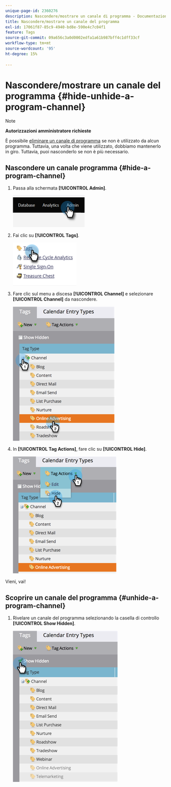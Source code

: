 ```yaml
---
unique-page-id: 2360276
description: Nascondere/mostrare un canale di programma - Documentazione di Marketo - Documentazione del prodotto
title: Nascondere/mostrare un canale del programma
exl-id: 17061f87-85c9-4940-bd8e-590e4c7c04f1
feature: Tags
source-git-commit: 09a656c3a0d0002edfa1a61b987bff4c1dff33cf
workflow-type: tm+mt
source-wordcount: '95'
ht-degree: 15%

---
```


# Nascondere/mostrare un canale del programma {#hide-unhide-a-program-channel}

>[!NOTE]
>
>**Autorizzazioni amministratore richieste**

È possibile [eliminare un canale di programma](/help/marketo/product-docs/administration/tags/delete-a-program-channel.md) se non è utilizzato da alcun programma.  Tuttavia, una volta che viene utilizzato, dobbiamo mantenerlo in giro.  Tuttavia, puoi nasconderlo se non è più necessario.

## Nascondere un canale programma {#hide-a-program-channel}

1. Passa alla schermata **[!UICONTROL Admin]**.

   ![](assets/hide-unhide-a-program-channel-1.png)

1. Fai clic su **[!UICONTROL Tags]**.

   ![](assets/hide-unhide-a-program-channel-2.png)

1. Fare clic sul menu a discesa **[!UICONTROL Channel]** e selezionare **[!UICONTROL Channel]** da nascondere.

   ![](assets/hide-unhide-a-program-channel-3.png)

1. In **[!UICONTROL Tag Actions]**, fare clic su **[!UICONTROL Hide]**.

   ![](assets/hide-unhide-a-program-channel-4.png)

Vieni, vai!

## Scoprire un canale del programma {#unhide-a-program-channel}

1. Rivelare un canale del programma selezionando la casella di controllo **[!UICONTROL Show Hidden]**.

   ![](assets/hide-unhide-a-program-channel-5.png)
